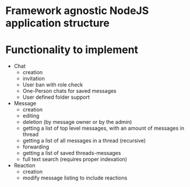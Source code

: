 # Framework agnostic NodeJS application structure

# Functionality to implement

- Chat
    - creation
    - invitation
    - User ban with role check
    - One-Person chats for saved messages
    - User defined folder support
- Message
    - creation
    - editing
    - deletion (by message owner or by the admin)
    - getting a list of top level messages, with an amount of messages in thread
    - getting a list of all messages in a thread (recursive)
    - forwarding
    - getting a list of saved threads-messages
    - full text search (requires proper indexation)
- Reaction
    - creation
    - modify message listing to include reactions
